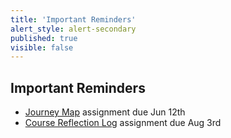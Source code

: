 ```yaml
---
title: 'Important Reminders'
alert_style: alert-secondary
published: true
visible: false
---
```


## Important Reminders
* [Journey Map](https://sso.canvaslms.com/courses/1413912/assignments/9519531) assignment due Jun 12th
* [Course Reflection Log](https://sso.canvaslms.com/courses/1413912/assignments/9519528) assignment due Aug 3rd
